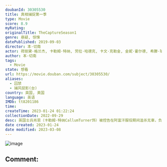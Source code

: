 ```yaml
---
doubanId: 30305530
title: 真相捕捉第一季
type: Movie
score: 8.9
myRating: 
originalTitle: TheCaptureSeason1
genre: 悬疑, 惊悚
datePublished: 2019-09-03
director: 本·切南
actor: 荷丽黛·格兰杰, 卡勒姆·特纳, 劳拉·哈德克, 卡文·克勒金, 金妮·霍尔德, 希滕·珀泰尔, 索菲亚·布朗, 拉尔夫·伊内森, 本·迈尔斯, 莎朗·鲁妮, 巴里·沃德, 法米克·詹森, 朗·普尔曼, 莉娅·威廉姆斯, 彼得·辛格, 保罗·布莱克维尔, 泰·赫尔利, 伊恩·皮里, 黛西·沃特斯通, 卡迪夫·克尔万, 奈杰尔·林赛, 保罗·里特, 山姆·, 阿德拉约·阿德达约, undefined, 亚历山大·佛赛斯, 刘易斯·柯克, undefined
author: 本·切南
tags:
  - Movie
state: 想看
url: https://movie.douban.com/subject/30305530/
aliases:
  - 囚禁
  - 捕风捉影(台)
country: 英国, 美国
language: 英语
IMDb: tt8201186
time: 
createTime: 2023-01-24 01:22:24
collectionDate: 2022-09-29
desc: 英国士兵肖恩（卡勒姆·特纳CallumTurner饰）被控告在阿富汗服役期间滥杀无辜，负责为他辩护的律师汉娜（劳拉·哈德克LauraHaddock饰）凭借着视频证据中的漏洞替肖恩争取到了无...
date created: 2023-01-24
date modified: 2023-03-08
---
```


![image](p2568719989.jpg)

Comment:
---
